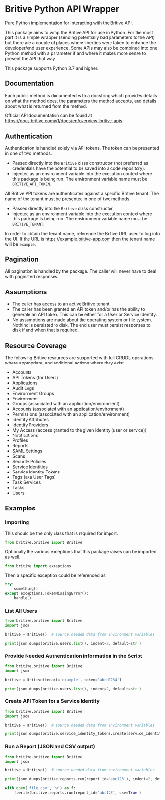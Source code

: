 # Britive Python API Wrapper

Pure Python implementation for interacting with the Britive API.

This package aims to wrap the Britive API for use in Python. For the most part it is a simple wrapper (sending
potentially bad parameters to the API) but there are a couple of places where liberties were taken to enhance
the developer/end user experience. Some APIs may also be combined into one Python method with a parameter if and
where it makes more sense to present the API that way.

This package supports Python 3.7 and higher.


## Documentation

Each public method is documented with a docstring which provides details on what the method does, the parameters the
method accepts, and details about what is returned from the method.

Official API documentation can be found at https://docs.britive.com/v1/docs/en/overview-britive-apis.

## Authentication

Authentication is handled solely via API tokens. The token can be presented in one of two methods.

* Passed directly into the `Britive` class constructor (not preferred as credentials have the potential to be saved into
   a code repository).
* Injected as an environment variable into the execution context where this package is being run. The
   environment variable name must be `BRITIVE_API_TOKEN`.

All Britive API tokens are authenticated against a specific Britive tenant. The name of the tenant must be presented
in one of two methods.

* Passed directly into the `Britive` class constructor.
* Injected as an environment variable into the execution context where this package is being run. The
   environment variable name must be `BRITIVE_TENANT`.

In order to obtain the tenant name, reference the Britive URL used to log into the UI. If the URL is
https://example.britive-app.com then the tenant name will be `example`.

## Pagination

All pagination is handled by the package. The caller will never have to deal with paginated responses.

## Assumptions

* The caller has access to an active Britive tenant.
* The caller has been granted an API token and/or has the ability to generate an API token. This can be either for
    a User or Service Identity.
* No assumptions are made about the operating system or file system. Nothing is persisted to disk. The end user 
    must persist responses to disk if and when that is required.

## Resource Coverage

The following Britive resources are supported with full CRUDL operations where appropriate, and additional actions
where they exist.

* Accounts
* API Tokens (for Users)
* Applications
* Audit Logs
* Environment Groups
* Environment
* Groups (associated with an application/environment)
* Accounts (associated with an application/environment)
* Permissions (associated with an application/environment)
* Identity Attributes
* Identity Providers
* My Access (access granted to the given identity (user or service))
* Notifications
* Profiles
* Reports
* SAML Settings
* Scans
* Security Policies
* Service Identities
* Service Identity Tokens
* Tags (aka User Tags)
* Task Services
* Tasks
* Users

## Examples

### Importing

This should be the only class that is required for import.
~~~python
from britive.britive import Britive
~~~

Optionally the various exceptions that this package raises can be imported as well.
~~~python
from britive import exceptions
~~~

Then a specific exception could be referenced as 
~~~python
try:
    something()
except exceptions.TokenMissingError():
    handle()
~~~


### List All Users
~~~python
from britive.britive import Britive
import json

britive = Britive()  # source needed data from environment variables

print(json.dumps(britive.users.list(), indent=2, default=str))
~~~

### Provide Needed Authentication Information in the Script
~~~python
from britive.britive import Britive
import json

britive = Britive(tenant='example', token='abcd1234') 

print(json.dumps(britive.users.list(), indent=2, default=str))
~~~


### Create API Token for a Service Identity
~~~python
from britive.britive import Britive
import json

britive = Britive()  # source needed data from environment variables

print(json.dumps(britive.service_identity_tokens.create(service_identity_id='abc123'), indent=2, default=str))
~~~

### Run a Report (JSON and CSV output)
~~~python
from britive.britive import Britive
import json

britive = Britive()  # source needed data from environment variables

print(json.dumps(britive.reports.run(report_id='abc123'), indent=2, default=str))

with open('file.csv', 'w') as f:
    f.write(britive.reports.run(report_id='abc123', csv=True))
~~~

